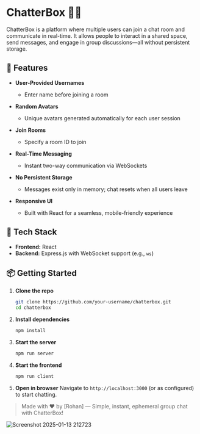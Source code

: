 # ChatterBox 💬✨

ChatterBox is a platform where multiple users can join a chat room and communicate in real-time. It allows people to interact in a shared space, send messages, and engage in group discussions—all without persistent storage.

## 🚀 Features

* **User-Provided Usernames**

  * Enter name before joining a room
* **Random Avatars**

  * Unique avatars generated automatically for each user session
* **Join Rooms**

  * Specify a room ID to join
* **Real-Time Messaging**

  * Instant two-way communication via WebSockets
* **No Persistent Storage**

  * Messages exist only in memory; chat resets when all users leave
* **Responsive UI**

  * Built with React for a seamless, mobile-friendly experience

## 🧰 Tech Stack

* **Frontend:** React
* **Backend:** Express.js with WebSocket support (e.g., `ws`)

## 📦 Getting Started

1. **Clone the repo**

   ```bash
   git clone https://github.com/your-username/chatterbox.git
   cd chatterbox
   ```
2. **Install dependencies**

   ```bash
   npm install
   ```
3. **Start the server**

   ```bash
   npm run server
   ```
4. **Start the frontend**

   ```bash
   npm run client
   ```
5. **Open in browser**
   Navigate to `http://localhost:3000` (or as configured) to start chatting.


> Made with ❤️ by \[Rohan]
> — Simple, instant, ephemeral group chat with ChatterBox!


![Screenshot 2025-01-13 212723](https://github.com/user-attachments/assets/1c53e586-bbd7-435f-b2f1-bdaa28f6dfef)
